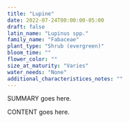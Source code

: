 ```yaml
---
title: "Lupine"
date: 2022-07-24T00:00:00-05:00
draft: false
latin_name: "Lupinus spp."
family_name: "Fabaceae"
plant_type: "Shrub (evergreen)"
bloom_time: ""
flower_color: ""
size_at_maturity: "Varies"
water_needs: "None"
additional_characteristices_notes: ""
---
```


SUMMARY goes here.

<!--more-->

CONTENT goes here.